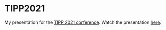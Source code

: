 # TIPP2021

My presentation for the [TIPP 2021 conference](https://tipp2021.triumf.ca/). Watch the presentation [here](https://sengerm.github.io/TIPP2021/).
